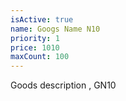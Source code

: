 ```yaml
---
isActive: true
name: Googs Name N10
priority: 1
price: 1010
maxCount: 100
---
```


Goods description , GN10